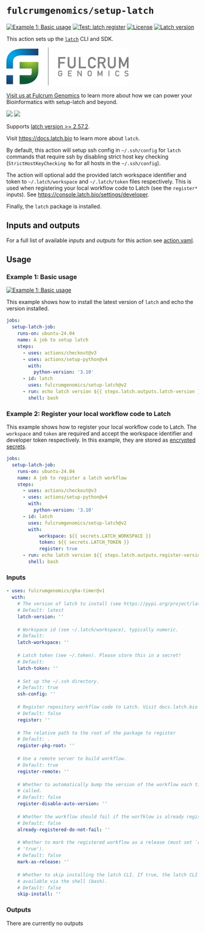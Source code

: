 # `fulcrumgenomics/setup-latch`

[![Example 1: Basic usage](https://github.com/fulcrumgenomics/setup-latch/actions/workflows/example-1.yml/badge.svg?branch=main)](https://github.com/fulcrumgenomics/setup-latch/actions/workflows/example-1.yml)
[![Test: latch register](https://github.com/fulcrumgenomics/setup-latch/actions/workflows/test-register.yml/badge.svg?branch=main)](https://github.com/fulcrumgenomics/setup-latch/actions/workflows/test-register.yml)
[![License](http://img.shields.io/badge/license-MIT-blue.svg)](https://github.com/fulcrumgenomics/setup-latch/blob/main/LICENSE)
[![Latch version](https://img.shields.io/badge/latch->=2.57.2-violet)](https://pypi.org/project/latch)


This action sets up the [`latch`](https://github.com/latchbio/latch) CLI and SDK.

<p>
<a href="https://fulcrumgenomics.com"><img src=".github/logos/fulcrumgenomics.svg" alt="Fulcrum Genomics" height="100"/></a>
</p>

[Visit us at Fulcrum Genomics](https://www.fulcrumgenomics.com) to learn more about how we can power your Bioinformatics with setup-latch and beyond.

<a href="mailto:contact@fulcrumgenomics.com?subject=[GitHub inquiry]"><img src="https://img.shields.io/badge/Email_us-brightgreen.svg?&style=for-the-badge&logo=gmail&logoColor=white"/></a>
<a href="https://www.fulcrumgenomics.com"><img src="https://img.shields.io/badge/Visit_Us-blue.svg?&style=for-the-badge&logo=wordpress&logoColor=white"/></a>

Supports [latch version >= 2.57.2](https://pypi.org/project/latch).

Visit https://docs.latch.bio to learn more about `latch`.

By default, this action will setup ssh config in `~/.ssh/config` for `latch` commands that require ssh by disabling strict host key checking (`StrictHostKeyChecking No` for all hosts in the `~/.ssh/config`).

The action will optional add the provided latch workspace identifier and token to `~/.latch/workspace` and `~/.latch/token` files respectively.
This is used when registering your local workflow code to Latch (see the `register*` inputs).
See https://console.latch.bio/settings/developer.

Finally, the `latch` package is installed.

## Inputs and outputs

For a full list of available _inputs_ and _outputs_ for this action see
[action.yaml](action.yaml).

## Usage

### Example 1: Basic usage

[![Example 1: Basic usage](https://github.com/fulcrumgenomics/setup-latch/actions/workflows/example-1.yml/badge.svg)](https://github.com/fulcrumgenomics/setup-latch/actions/workflows/example-1.yml)

This example shows how to install the latest version of `latch` and echo the version installed.

```yaml
jobs:
  setup-latch-job:
    runs-on: ubuntu-24.04
    name: A job to setup latch
    steps:
      - uses: actions/checkout@v3
      - uses: actions/setup-python@v4
        with:
          python-version: '3.10'
      - id: latch
        uses: fulcrumgenomics/setup-latch@v2
      - run: echo latch version ${{ steps.latch.outputs.latch-version }}
        shell: bash
```

### Example 2: Register your local workflow code to Latch

This example shows how to register your local workflow code to Latch.
The `workspace` and `token` are required and accept the workspace identifier and developer token respectively.
In this example, they are stored as [encrypted secrets](https://docs.github.com/en/actions/security-guides/encrypted-secrets).

```yaml
jobs:
  setup-latch-job:
    runs-on: ubuntu-24.04
    name: A job to register a latch workflow
    steps:
      - uses: actions/checkout@v3
      - uses: actions/setup-python@v4
        with:
          python-version: '3.10'
      - id: latch
        uses: fulcrumgenomics/setup-latch@v2
        with:
            workspace: ${{ secrets.LATCH_WORKSPACE }}
            token: ${{ secrets.LATCH_TOKEN }}
            register: true
      - run: echo latch version ${{ steps.latch.outputs.register-version }}
        shell: bash
```

<!-- start usage -->

### Inputs

```yaml
- uses: fulcrumgenomics/gha-timer@v1
  with:
    # The version of latch to install (see https://pypi.org/project/latch/).
    # Default: latest
    latch-version: ''

    # Workspace id (see ~/.latch/workspace), typically numeric.
    # Default: 
    latch-workspace: ''

    # Latch token (see ~/.token). Please store this in a secret!
    # Default: 
    latch-token: ''

    # Set up the ~/.ssh directory.
    # Default: true
    ssh-config: ''

    # Register repository workflow code to Latch. Visit docs.latch.bio to learn more.
    # Default: false
    register: ''

    # The relative path to the root of the package to register
    # Default: .
    register-pkg-root: ''

    # Use a remote server to build workflow.
    # Default: true
    register-remote: ''

    # Whether to automatically bump the version of the workflow each time register is
    # called.
    # Default: false
    register-disable-auto-version: ''

    # Whether the workflow should fail if the worfklow is already registered.
    # Default: false
    already-registered-do-not-fail: ''

    # Whether to mark the registered workflow as a release (must set `register` to
    # 'true').
    # Default: false
    mark-as-release: ''

    # Whether to skip installing the latch CLI. If true, the latch CLI must be
    # available via the shell (bash).
    # Default: false
    skip-install: ''
```

### Outputs

There are currently no outputs

<!-- end usage -->
